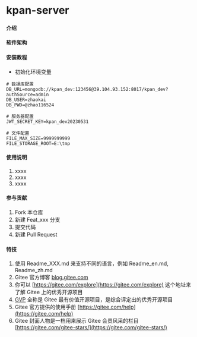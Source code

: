 # kpan-server

#### 介绍

#### 软件架构


#### 安装教程

- 初始化环境变量
```
# 数据库配置
DB_URL=mongodb://kpan_dev:123456@39.104.93.152:8017/kpan_dev?authSource=admin
DB_USER=zhaokai
DB_PWD=@zhao116524

# 服务器配置
JWT_SECRET_KEY=kpan_dev20230531

# 文件配置
FILE_MAX_SIZE=9999999999
FILE_STORAGE_ROOT=E:\tmp
```
#### 使用说明

1.  xxxx
2.  xxxx
3.  xxxx

#### 参与贡献

1.  Fork 本仓库
2.  新建 Feat_xxx 分支
3.  提交代码
4.  新建 Pull Request


#### 特技

1.  使用 Readme\_XXX.md 来支持不同的语言，例如 Readme\_en.md, Readme\_zh.md
2.  Gitee 官方博客 [blog.gitee.com](https://blog.gitee.com)
3.  你可以 [https://gitee.com/explore](https://gitee.com/explore) 这个地址来了解 Gitee 上的优秀开源项目
4.  [GVP](https://gitee.com/gvp) 全称是 Gitee 最有价值开源项目，是综合评定出的优秀开源项目
5.  Gitee 官方提供的使用手册 [https://gitee.com/help](https://gitee.com/help)
6.  Gitee 封面人物是一档用来展示 Gitee 会员风采的栏目 [https://gitee.com/gitee-stars/](https://gitee.com/gitee-stars/)
